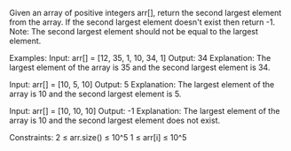 Given an array of positive integers arr[], return the second largest element from the array. If the second largest element doesn't exist then return -1.
Note: The second largest element should not be equal to the largest element.

Examples:
Input: arr[] = [12, 35, 1, 10, 34, 1]
Output: 34
Explanation: The largest element of the array is 35 and the second largest element is 34.

Input: arr[] = [10, 5, 10]
Output: 5
Explanation: The largest element of the array is 10 and the second largest element is 5.

Input: arr[] = [10, 10, 10]
Output: -1
Explanation: The largest element of the array is 10 and the second largest element does not exist.

Constraints:
2 ≤ arr.size() ≤ 10^5
1 ≤ arr[i] ≤ 10^5

